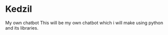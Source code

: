 # Kedzil
My own chatbot
This will be my own chatbot which i will make using python and its libraries.

